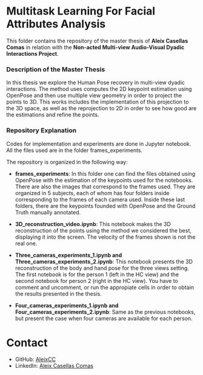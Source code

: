 # Multitask Learning For Facial Attributes Analysis

This folder contains the repository of the master thesis of **Aleix Casellas Comas** in relation with the **Non-acted Multi-view Audio-Visual Dyadic Interactions Project**.

### Description of the Master Thesis

In this thesis we explore the Human Pose recovery in multi-view dyadic interactions. The method uses computes the 2D keypoint estimation using OpenPose and then use multiple view geometry in order to project the points to 3D. This works includes the implementation of this projection to the 3D space, as well as the reprojection to 2D in order to see how good are the estimations and refine the points. 
 

### Repository Explanation

Codes for implementation and experiments are done in Jupyter notebook. All the files used are in the folder frames_experiments.

The repository is organized in the following way: 

* **frames_experiments**: In this folder one can find the files obtained using OpenPose with the estimation of the keypoints used for the notebooks. There are also the images that correspond to the frames used. They are organized in 5 subjects, each of whom has four folders inside corresponding to the frames of each camera used. Inside these last folders, there are the keypoints founded with OpenPose and the Ground Truth manually annotated.

* **3D_reconstruction_video.ipynb**: This notebook makes the 3D reconstruction of the points using the method we considered the best, displaying it into the screen. The velocity of the frames shown is not the real one.

* **Three_cameras_experiments_1.ipynb and Three_cameras_experiments_2.ipynb**: This notebook presents the 3D reconstruction of the body and hand pose for the three views setting. The first notebook is for the person 1 (left in the HC view) and the second notebook for person 2 (right in the HC view). You have to comment and uncomment, or run the appropiate cells in order to obtain the results presented in the thesis.

* **Four_cameras_experiments_1.ipynb and Four_cameras_experiments_2.ipynb**: Same as the previous notebooks, but present the case when four cameras are available for each person.





# Contact

* GitHub: [AleixCC](https://github.com/AleixCC)
* LinkedIn: [Aleix Casellas Comas](https://www.linkedin.com/in/aleix-casellas-comas-0b292b157/)
